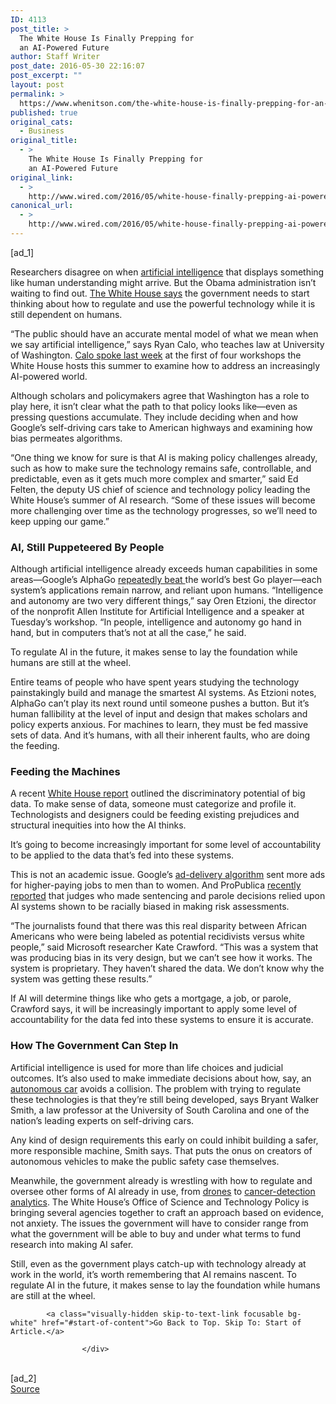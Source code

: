 ```yaml
---
ID: 4113
post_title: >
  The White House Is Finally Prepping for
  an AI-Powered Future
author: Staff Writer
post_date: 2016-05-30 22:16:07
post_excerpt: ""
layout: post
permalink: >
  https://www.whenitson.com/the-white-house-is-finally-prepping-for-an-ai-powered-future/
published: true
original_cats:
  - Business
original_title:
  - >
    The White House Is Finally Prepping for
    an AI-Powered Future
original_link:
  - >
    http://www.wired.com/2016/05/white-house-finally-prepping-ai-powered-future/
canonical_url:
  - >
    http://www.wired.com/2016/05/white-house-finally-prepping-ai-powered-future/
---
```

 [ad_1]
<br><div id=""><p>Researchers disagree on when <a href="http://www.wired.com/tag/artificial-intelligence/">artificial intelligence</a> that displays something like human understanding might arrive. But the Obama administration isn’t waiting to find out. <a href="https://www.whitehouse.gov/blog/2016/05/03/preparing-future-artificial-intelligence">The White House says</a> the government needs to start thinking about how to regulate and use the powerful technology while it is still dependent on humans.</p>
<p>“The public should have an accurate mental model of what we mean when we say artificial intelligence,” says Ryan Calo, who teaches law at University of Washington. <a href="https://www.youtube.com/watch?v=A-99kMuWlXk&amp;feature=youtu.be">Calo spoke last week</a> at the first of four workshops the White House hosts this summer to examine how to address an increasingly AI-powered world.</p>



<p>Although scholars and policymakers agree that Washington has a role to play here, it isn’t clear what the path to that policy looks like—even as pressing questions accumulate. They include deciding when and how Google’s self-driving cars take to American highways and examining how bias permeates algorithms.</p>
<p>“One thing we know for sure is that AI is making policy challenges already, such as how to make sure the technology remains safe, controllable, and predictable, even as it gets much more complex and smarter,” said Ed Felten, the deputy US chief of science and technology policy leading the White House’s summer of AI research. “Some of these issues will become more challenging over time as the technology progresses, so we’ll need to keep upping our game.”</p>
<h3>AI, Still Puppeteered By People</h3>
<p>Although artificial intelligence already exceeds human capabilities in some areas—Google’s AlphaGo <a href="http://www.wired.com/2016/03/sadness-beauty-watching-googles-ai-play-go/">repeatedly beat </a>the world’s best Go player—each system’s applications remain narrow, and reliant upon humans. “Intelligence and autonomy are two very different things,” say Oren Etzioni, the director of the nonprofit Allen Institute for Artificial Intelligence and a speaker at Tuesday’s workshop. “In people, intelligence and autonomy go hand in hand, but in computers that’s not at all the case,” he said.</p>
<p data-js="fader" class="pullquote carve fader">
	To regulate AI in the future, it makes sense to lay the foundation while humans are still at the wheel.	<span class="attribution"/>
</p>

<p>Entire teams of people who have spent years studying the technology painstakingly build and manage the smartest AI systems. As Etzioni notes, AlphaGo can’t play its next round until someone pushes a button. But it’s human fallibility at the level of input and design that makes scholars and policy experts anxious. For machines to learn, they must be fed massive sets of data. And it’s humans, with all their inherent faults, who are doing the feeding.</p>
<h3>Feeding the Machines</h3>
<p>A recent <a href="https://www.whitehouse.gov/sites/default/files/microsites/ostp/2016_0504_data_discrimination.pdf">White House report</a> outlined the discriminatory potential of big data. To make sense of data, someone must categorize and profile it. Technologists and designers could be feeding existing prejudices and structural inequities into how the AI thinks.</p>
<p data-js="fader" class="pullquote carve fader">
	It’s going to become increasingly important for some level of accountability to be applied to the data that’s fed into these systems.	<span class="attribution"/>
</p>

<p>This is not an academic issue. Google’s <a href="http://america.aljazeera.com/articles/2015/4/16/study-ads-related-to-high-paying-jobs-favor-men.html">ad-delivery algorithm</a> sent more ads for higher-paying jobs to men than to women. And ProPublica <a href="https://www.propublica.org/article/machine-bias-risk-assessments-in-criminal-sentencing">recently reported</a> that judges who made sentencing and parole decisions relied upon AI systems shown to be racially biased in making risk assessments.</p>
<p>“The journalists found that there was this real disparity between African Americans who were being labeled as potential recidivists versus white people,” said Microsoft researcher Kate Crawford. “This was a system that was producing bias in its very design, but we can’t see how it works. The system is proprietary. They haven’t shared the data. We don’t know why the system was getting these results.”</p>
<p>If AI will determine things like who gets a mortgage, a job, or parole, Crawford says, it will be increasingly important to apply some level of accountability for the data fed into these systems to ensure it is accurate.</p>
<h3>How The Government Can Step In</h3>
<p>Artificial intelligence is used for more than life choices and judicial outcomes. It’s also used to make immediate decisions about how, say, an <a href="http://www.wired.com/tag/autonomous-vehicles/">autonomous car</a> avoids a collision. The problem with trying to regulate these technologies is that they’re still being developed, says Bryant Walker Smith, a law professor at the University of South Carolina and one of the nation’s leading experts on self-driving cars.</p>
<p>Any kind of design requirements this early on could inhibit building a safer, more responsible machine, Smith says. That puts the onus on creators of autonomous vehicles to make the public safety case themselves.</p>
<p>Meanwhile, the government already is wrestling with how to regulate and oversee other forms of AI already in use, from <a href="https://www.wired.com/2016/03/america-regulate-drones-now-get-left-behind/">drones</a> to <a href="https://www.whitehouse.gov/blog/2016/02/01/first-meeting-cancer-moonshot-task-force">cancer-detection analytics</a>. The White House’s Office of Science and Technology Policy is bringing several agencies together to craft an approach based on evidence, not anxiety. <span class="s1">The issues the government will have to consider range from what the government will be able to buy and under what terms to fund research into making AI safer. </span></p>
<p>Still, even as the government plays catch-up with technology already at work in the world, it’s worth remembering that AI remains nascent. To regulate AI in the future, it makes sense to lay the foundation while humans are still at the wheel.</p>

			<a class="visually-hidden skip-to-text-link focusable bg-white" href="#start-of-content">Go Back to Top. Skip To: Start of Article.</a>

					</div>
<br>[ad_2]
<br><a href="http://www.wired.com/2016/05/white-house-finally-prepping-ai-powered-future/">Source </a>